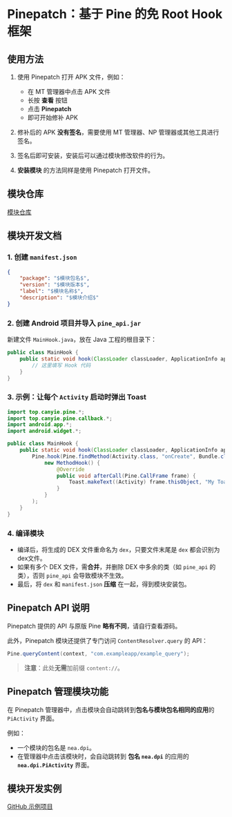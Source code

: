 # Pinepatch：基于 Pine 的免 Root Hook 框架

## 使用方法

1. 使用 Pinepatch 打开 APK 文件，例如：
   - 在 MT 管理器中点击 APK 文件
   - 长按 **查看** 按钮
   - 点击 **Pinepatch**
   - 即可开始修补 APK

2. 修补后的 APK **没有签名**，需要使用 MT 管理器、NP 管理器或其他工具进行签名。

3. 签名后即可安装，安装后可以通过模块修改软件的行为。

4. **安装模块** 的方法同样是使用 Pinepatch 打开文件。

## 模块仓库

[模块仓库](http://dotcog.ct.ws/pipatch_modules.html)

## 模块开发文档

### 1. 创建 `manifest.json`

```json
{
    "package": "$模块包名$",
    "version": "$模块版本$",
    "label": "$模块名称$",
    "description": "$模块介绍$"
}
```

### 2. 创建 Android 项目并导入 `pine_api.jar`

新建文件 `MainHook.java`，放在 Java 工程的根目录下：

```java
public class MainHook {
    public static void hook(ClassLoader classLoader, ApplicationInfo appInfo, Context context) throws Throwable {
        // 这里填写 Hook 代码
    }
}
```

### 3. 示例：让每个 `Activity` 启动时弹出 Toast

```java
import top.canyie.pine.*;
import top.canyie.pine.callback.*;
import android.app.*;
import android.widget.*;

public class MainHook {
    public static void hook(ClassLoader classLoader, ApplicationInfo appInfo, Context context) throws Throwable {
        Pine.hook(Pine.findMethod(Activity.class, "onCreate", Bundle.class),
            new MethodHook() {
                @Override
                public void afterCall(Pine.CallFrame frame) {
                    Toast.makeText((Activity) frame.thisObject, "My Toast", Toast.LENGTH_SHORT).show();
                }
            }
        );
    }
}
```

### 4. 编译模块

- 编译后，将生成的 DEX 文件重命名为 `dex`，只要文件末尾是 `dex` 都会识别为dex文件。
- 如果有多个 DEX 文件，需**合并**，并删除 DEX 中多余的类（如 `pine_api` 的类），否则 `pine_api` 会导致模块不生效。
- 最后，将 `dex` 和 `manifest.json` **压缩** 在一起，得到模块安装包。

## Pinepatch API 说明

Pinepatch 提供的 API 与原版 Pine **略有不同**，请自行查看源码。

此外，Pinepatch 模块还提供了专门访问 `ContentResolver.query` 的 API：

```java
Pine.queryContent(context, "com.exampleapp/example_query");
```

> **注意**：此处**无需**加前缀 `content://`。

## Pinepatch 管理模块功能

在 Pinepatch 管理器中，点击模块会自动跳转到**包名与模块包名相同的应用**的 `PiActivity` 界面。

例如：
- 一个模块的包名是 `nea.dpi`。
- 在管理器中点击该模块时，会自动跳转到 **包名 `nea.dpi`** 的应用的 **`nea.dpi.PiActivity`** 界面。

## 模块开发实例

[GitHub 示例项目](https://github.com/dotcog/dpi_setting)
